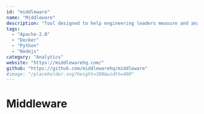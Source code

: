 ```yaml
---
id: "middleware"
name: "Middleware"
description: "Tool designed to help engineering leaders measure and analyze the effectiveness of their teams using the DORA metrics."
tags:
  - "Apache-2.0"
  - "Docker"
  - "Python"
  - "Nodejs"
category: "Analytics"
website: "https://middlewarehq.com/"
github: "https://github.com/middlewarehq/middleware"
#image: "/placeholder.svg?height=300&width=400"
---
```


# Middleware
